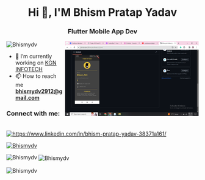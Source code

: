 <h1 align="center">Hi 👋, I'M Bhism Pratap Yadav</h1>
<h3 align="center">Flutter Mobile App Dev</h3>
<img align="right" alt="coding" width="350" src="https://github.com/Bhismydv/Hello-World/blob/master/promo.png?raw=true">

<p align="left"> <img src="https://komarev.com/ghpvc/?username=Bhismydv&label=Profile%20views&color=0e75b6&style=flat" alt="Bhismydv" /> </p>

- 🔭 I’m currently working on [KGN INFOTECH](https://www.kgninfotech.com/)
- 📫 How to reach me **bhismydv2912@gmail.com**

<h3 align="left">Connect with me:</h3>
<p align="left"><br/>
<a href="https://www.linkedin.com/in/bhism-pratap-yadav-38371a161/" target="blank"><img align="center" src="https://raw.githubusercontent.com/rahuldkjain/github-profile-readme-generator/master/src/images/icons/Social/linked-in-alt.svg" alt="https://www.linkedin.com/in/bhism-pratap-yadav-38371a161/" height="30" width="40" /></a>
</p>

<p align="left"> <a href="https://github.com/ryo-ma/github-profile-trophy"><img src="https://github-profile-trophy.vercel.app/?username=Bhismydv" alt="Bhismydv" /></a> </p>


<p><img align="left" src="https://github-readme-stats.vercel.app/api/top-langs?username=Bhismydv&show_icons=true&locale=en&layout=compact" alt="Bhismydv" /></p>

<p>&nbsp;<img align="center" src="https://github-readme-stats.vercel.app/api?username=Bhismydv&show_icons=true&locale=en" alt="Bhismydv" /></p>

<p><img align="center" src="https://github-readme-streak-stats.herokuapp.com/?user=Bhismydv&" alt="Bhismydv" /></p>
